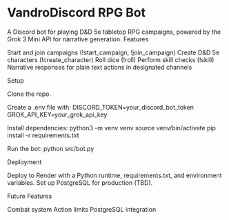 # VandroDiscord RPG Bot
A Discord bot for playing D&D 5e tabletop RPG campaigns, powered by the Grok 3 Mini API for narrative generation.
Features

Start and join campaigns (!start_campaign, !join_campaign)
Create D&D 5e characters (!create_character)
Roll dice (!roll)
Perform skill checks (!skill)
Narrative responses for plain text actions in designated channels

Setup

Clone the repo.

Create a .env file with:
DISCORD_TOKEN=your_discord_bot_token
GROK_API_KEY=your_grok_api_key


Install dependencies:
python3 -m venv venv
source venv/bin/activate
pip install -r requirements.txt


Run the bot:
python src/bot.py



Deployment

Deploy to Render with a Python runtime, requirements.txt, and environment variables.
Set up PostgreSQL for production (TBD).

Future Features

Combat system
Action limits
PostgreSQL integration



